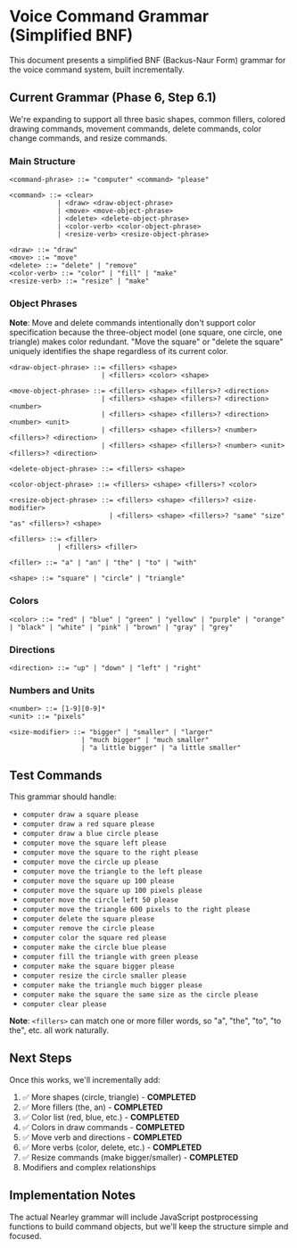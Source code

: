 # Voice Command Grammar (Simplified BNF)

This document presents a simplified BNF (Backus-Naur Form) grammar for the voice command system, built incrementally.

## Current Grammar (Phase 6, Step 6.1)

We're expanding to support all three basic shapes, common fillers, colored drawing commands, movement commands, delete commands, color change commands, and resize commands.

### Main Structure
```bnf
<command-phrase> ::= "computer" <command> "please"

<command> ::= <clear>
            | <draw> <draw-object-phrase>
            | <move> <move-object-phrase>
            | <delete> <delete-object-phrase>
            | <color-verb> <color-object-phrase>
            | <resize-verb> <resize-object-phrase>

<draw> ::= "draw"
<move> ::= "move"
<delete> ::= "delete" | "remove"
<color-verb> ::= "color" | "fill" | "make"
<resize-verb> ::= "resize" | "make"
```

### Object Phrases

**Note**: Move and delete commands intentionally don't support color specification because the three-object model (one square, one circle, one triangle) makes color redundant. "Move the square" or "delete the square" uniquely identifies the shape regardless of its current color.

```bnf
<draw-object-phrase> ::= <fillers> <shape>
                       | <fillers> <color> <shape>

<move-object-phrase> ::= <fillers> <shape> <fillers>? <direction>
                       | <fillers> <shape> <fillers>? <direction> <number>
                       | <fillers> <shape> <fillers>? <direction> <number> <unit>
                       | <fillers> <shape> <fillers>? <number> <fillers>? <direction>
                       | <fillers> <shape> <fillers>? <number> <unit> <fillers>? <direction>

<delete-object-phrase> ::= <fillers> <shape>

<color-object-phrase> ::= <fillers> <shape> <fillers>? <color>

<resize-object-phrase> ::= <fillers> <shape> <fillers>? <size-modifier>
                         | <fillers> <shape> <fillers>? "same" "size" "as" <fillers>? <shape>

<fillers> ::= <filler>
            | <fillers> <filler>

<filler> ::= "a" | "an" | "the" | "to" | "with"

<shape> ::= "square" | "circle" | "triangle"
```

### Colors
```bnf
<color> ::= "red" | "blue" | "green" | "yellow" | "purple" | "orange" | "black" | "white" | "pink" | "brown" | "gray" | "grey"
```

### Directions
```bnf
<direction> ::= "up" | "down" | "left" | "right"
```

### Numbers and Units
```bnf
<number> ::= [1-9][0-9]*
<unit> ::= "pixels"

<size-modifier> ::= "bigger" | "smaller" | "larger"
                  | "much bigger" | "much smaller"
                  | "a little bigger" | "a little smaller"
```

## Test Commands

This grammar should handle:
- `computer draw a square please`
- `computer draw a red square please`
- `computer draw a blue circle please`
- `computer move the square left please`
- `computer move the square to the right please`
- `computer move the circle up please`
- `computer move the triangle to the left please`
- `computer move the square up 100 please`
- `computer move the square up 100 pixels please`
- `computer move the circle left 50 please`
- `computer move the triangle 600 pixels to the right please`
- `computer delete the square please`
- `computer remove the circle please`
- `computer color the square red please`
- `computer make the circle blue please`
- `computer fill the triangle with green please`
- `computer make the square bigger please`
- `computer resize the circle smaller please`
- `computer make the triangle much bigger please`
- `computer make the square the same size as the circle please`
- `computer clear please`

**Note**: `<fillers>` can match one or more filler words, so "a", "the", "to", "to the", etc. all work naturally.

## Next Steps

Once this works, we'll incrementally add:
1. ✅ More shapes (circle, triangle) - **COMPLETED**
2. ✅ More fillers (the, an) - **COMPLETED**
3. ✅ Color list (red, blue, etc.) - **COMPLETED**
4. ✅ Colors in draw commands - **COMPLETED**
5. ✅ Move verb and directions - **COMPLETED**
6. ✅ More verbs (color, delete, etc.) - **COMPLETED**
7. ✅ Resize commands (make bigger/smaller) - **COMPLETED**
7. Modifiers and complex relationships

## Implementation Notes

The actual Nearley grammar will include JavaScript postprocessing functions to build command objects, but we'll keep the structure simple and focused.